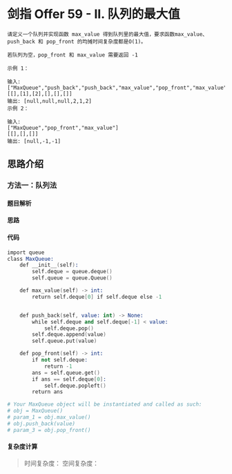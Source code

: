 #  剑指 Offer 59 - II. 队列的最大值

    请定义一个队列并实现函数 max_value 得到队列里的最大值，要求函数max_value、push_back 和 pop_front 的均摊时间复杂度都是O(1)。

    若队列为空，pop_front 和 max_value 需要返回 -1

    示例 1：

    输入: 
    ["MaxQueue","push_back","push_back","max_value","pop_front","max_value"]
    [[],[1],[2],[],[],[]]
    输出: [null,null,null,2,1,2]
    示例 2：

    输入: 
    ["MaxQueue","pop_front","max_value"]
    [[],[],[]]
    输出: [null,-1,-1]


## 思路介绍

### 方法一：队列法

#### 题目解析


#### 思路


#### 代码

```s
import queue
class MaxQueue:
    def __init__(self):
        self.deque = queue.deque()
        self.queue = queue.Queue()

    def max_value(self) -> int:
        return self.deque[0] if self.deque else -1


    def push_back(self, value: int) -> None:
        while self.deque and self.deque[-1] < value:
            self.deque.pop()
        self.deque.append(value)
        self.queue.put(value)

    def pop_front(self) -> int:
        if not self.deque:
            return -1
        ans = self.queue.get()
        if ans == self.deque[0]:
            self.deque.popleft()
        return ans

# Your MaxQueue object will be instantiated and called as such:
# obj = MaxQueue()
# param_1 = obj.max_value()
# obj.push_back(value)
# param_3 = obj.pop_front()
```

#### 复杂度计算

> 时间复杂度： 
> 空间复杂度：

